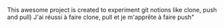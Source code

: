  This awesome project is created to experiment git notions like clone, push and pull)
 J'ai réussi à faire clone, pull et je m'apprête à faire push"
